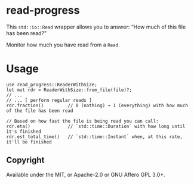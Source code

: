 # read-progress

This `std::io::Read` wrapper allows you to answer: “How much of this file has been read?”

Monitor how much you have read from a `Read`.

# Usage

```rust,ignore
use read_progress::ReaderWithSize;
let mut rdr = ReaderWithSize::from_file(file)?;
// ...
// ... [ perform regular reads ]
rdr.fraction()         // 0 (nothing) → 1 (everything) with how much of the file has been read

// Based on how fast the file is being read you can call:
rdr.eta()              // `std::time::Duration` with how long until it's finished
rdr.est_total_time()   // `std::time::Instant` when, at this rate, it'll be finished
```

## Copyright

Available under the MIT, or Apache-2.0 or GNU Affero GPL 3.0+.
